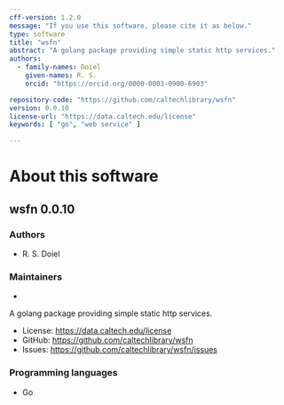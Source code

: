 ```yaml
---
cff-version: 1.2.0
message: "If you use this software, please cite it as below."
type: software
title: "wsfn"
abstract: "A golang package providing simple static http services."
authors:
  - family-names: Doiel
    given-names: R. S.
    orcid: "https://orcid.org/0000-0003-0900-6903"

repository-code: "https://github.com/caltechlibrary/wsfn"
version: 0.0.10
license-url: "https://data.caltech.edu/license"
keywords: [ "go", "web service" ]

---
```


About this software
===================

## wsfn 0.0.10

### Authors

- R. S. Doiel


### Maintainers

-  

A golang package providing simple static http services.

- License: <https://data.caltech.edu/license>
- GitHub: <https://github.com/caltechlibrary/wsfn>
- Issues: <https://github.com/caltechlibrary/wsfn/issues>


### Programming languages

- Go



